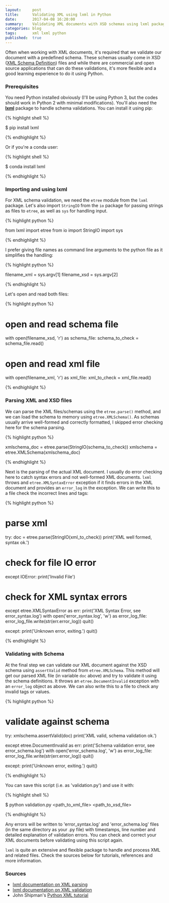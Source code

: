 ```yaml
---
layout:     post
title:      Validating XML using lxml in Python
date:       2017-04-08 16:20:00
summary:    Validating XML documents with XSD schemas using lxml package in Python
categories: blog
tags:       xml lxml python
published:  true
---
```


Often when working with XML documents, it's required that we validate our document with a predefined schema. These schemas usually come in XSD ([XML Schema Definition](https://www.wikiwand.com/en/XML_Schema_(W3C))) files and while there are commercial and open source applications that can do these validations, it's more flexible and a good learning experience to do it using Python.

### Prerequisites

You need Python installed obviously (I'll be using Python 3, but the codes should work in Python 2 with minimal modifications). You'll also need the [**lxml**](http://lxml.de/3.0/index.html) package to handle schema validations. You can install it using pip:

{% highlight shell %}

$ pip install lxml

{% endhighlight %}

Or if you're a conda user:

{% highlight shell %}

$ conda install lxml

{% endhighlight %}

### Importing and using lxml

For XML schema validation, we need the `etree` module from the `lxml` package. Let's also import `StringIO` from the `io` package for passing strings as files to `etree`, as well as `sys` for handling input.

{% highlight python %}

from lxml import etree
from io import StringIO
import sys

{% endhighlight %}

I prefer giving file names as command line arguments to the python file as it simplifies the handling:

{% highlight python %}

filename_xml = sys.argv[1]
filename_xsd = sys.argv[2]

{% endhighlight %}

Let's open and read both files:

{% highlight python %}

# open and read schema file
with open(filename_xsd, 'r') as schema_file:
    schema_to_check = schema_file.read()

# open and read xml file
with open(filename_xml, 'r') as xml_file:
    xml_to_check = xml_file.read()

{% endhighlight %}

### Parsing XML and XSD files

We can parse the XML files/schemas using the `etree.parse()` method, and we can load the schema to memory using `etree.XMLSchema()`. As schemas usually arrive well-formed and correctly formatted, I skipped error checking here for the schema parsing.

{% highlight python %}

xmlschema_doc = etree.parse(StringIO(schema_to_check))
xmlschema = etree.XMLSchema(xmlschema_doc)

{% endhighlight %}

Next is the parsing of the actual XML document. I usually do error checking here to catch syntax errors and not well-formed XML documents. `lxml` throws and `etree.XMLSyntaxError` exception if it finds errors in the XML document and provides an `error_log` in the exception. We can write this to a file check the incorrect lines and tags:

{% highlight python %}

# parse xml
try:
    doc = etree.parse(StringIO(xml_to_check))
    print('XML well formed, syntax ok.')

# check for file IO error    
except IOError:
    print('Invalid File')

# check for XML syntax errors
except etree.XMLSyntaxError as err:
    print('XML Syntax Error, see error_syntax.log')
    with open('error_syntax.log', 'w') as error_log_file:
        error_log_file.write(str(err.error_log))
    quit()
    
except:
    print('Unknown error, exiting.')
    quit()

{% endhighlight %}

### Validating with Schema

At the final step we can validate our XML document against the XSD schema using `assertValid` method from `etree.XMLSchema`. This method will get our parsed XML file (in variable `doc` above) and try to validate it using the schema definitions. It throws an `etree.DocumentInvalid` exception with an `error_log` object as above. We can also write this to a file to check any invalid tags or values.

{% highlight python %}

# validate against schema
try:
    xmlschema.assertValid(doc)
    print('XML valid, schema validation ok.')
    
except etree.DocumentInvalid as err:
    print('Schema validation error, see error_schema.log')
    with open('error_schema.log', 'w') as error_log_file:
        error_log_file.write(str(err.error_log))
    quit()
    
except:
    print('Unknown error, exiting.')
    quit()

{% endhighlight %}

You can save this script (i.e. as 'validation.py') and use it with:

{% highlight shell %}

$ python validation.py <path_to_xml_file> <path_to_xsd_file>

{% endhighlight %}

Any errors will be written to 'error_syntax.log' and 'error_schema.log' files (in the same directory as your .py file) with timestamps, line number and detailed explanation of validation errors. You can check and correct your XML documents before validating using this script again.

`lxml` is quite an extensive and flexible package to handle and process XML and related files. Check the sources below for tutorials, references and more information.

### Sources

- [lxml documentation on XML parsing](http://lxml.de/parsing.html)
- [lxml documentation on XML validation](http://lxml.de/validation.html)
- John Shipman's [Python XML tutorial](http://infohost.nmt.edu/tcc/help/pubs/pylxml/web/index.html)